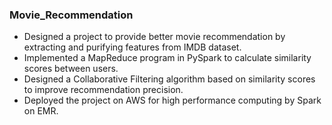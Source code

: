 ### Movie_Recommendation

- Designed a project to provide better movie recommendation by extracting and purifying features from IMDB dataset.
- Implemented a MapReduce program in PySpark to calculate similarity scores between users.
- Designed a Collaborative Filtering algorithm based on similarity scores to improve recommendation precision.
- Deployed the project on AWS for high performance computing by Spark on EMR.

